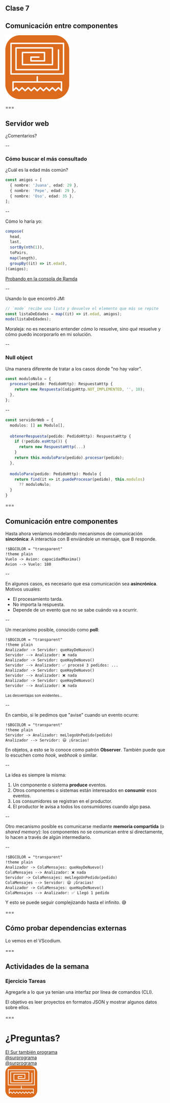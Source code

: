 ## Clase 7

## Comunicación entre componentes

![Logo](img/logo.png)

===

## Servidor web

¿Comentarios?

--

### Cómo buscar el más consultado

¿Cuál es la edad más común?

```ts
const amigos = [
  { nombre: 'Juana', edad: 29 },
  { nombre: 'Pepe', edad: 29 },
  { nombre: 'Oso', edad: 35 },
];
```

--

Cómo lo haría yo:

```ts
compose(
  head,
  last,
  sortBy(nth(1)),
  toPairs,
  map(length),
  groupBy((it) => it.edad),
)(amigos);
```

[Probando en la consola de Ramda](https://ramdajs.com/repl/?v=0.27.0#?const%20amigos%20%3D%20%5B%20%0A%20%20%7B%20nombre%3A%20%27Juana%27%2C%20edad%3A%2029%20%7D%2C%20%0A%20%20%7B%20nombre%3A%20%27Pepe%27%2C%20edad%3A%2029%20%7D%2C%20%0A%20%20%7B%20nombre%3A%20%27Oso%27%2C%20edad%3A%2035%20%7D%0A%5D%0A%0Acompose%28%0A%20%20%2F%2F%20head%2C%0A%20%20%2F%2F%20last%2C%0A%20%20%2F%2F%20sortBy%28nth%281%29%29%2C%0A%20%20%2F%2F%20toPairs%2C%0A%20%20%2F%2F%20map%28length%29%2C%0A%20%20groupBy%28it%20%3D%3E%20it.edad%29%0A%29%28amigos%29)

--

Usando lo que encontró JM:

```ts [1|2|3]
// `mode` recibe una lista y devuelve el elemento que más se repite
const listaDeEdades = map((it) => it.edad, amigos);
mode(listaDeEdades);
```

Moraleja: no es necesario entender _cómo_ lo resuelve, sino _qué_ resuelve y cómo puedo incorporarlo en mi solución.

<!-- .element: class="fragment" -->

--

### Null object

Una manera diferente de tratar a los casos donde "no hay valor".

```ts
const moduloNulo = {
  procesar(pedido: PedidoHttp): RespuestaHttp {
    return new Respuesta(CodigoHttp.NOT_IMPLEMENTED, '', 10);
  },
};
```

--

```ts
const servidorWeb = {
  modulos: [] as Modulo[],

  obtenerRespuesta(pedido: PedidoHttp): RespuestaHttp {
    if (!pedido.esHttp()) {
      return new RespuestaHttp(...)
    }
    return this.moduloPara(pedido).procesar(pedido);
  },

  moduloPara(pedido: PedidoHttp): Modulo {
    return find(it => it.puedeProcesar(pedido), this.modulos)
      ?? moduloNulo;
  }
}
```

===

## Comunicación entre componentes

Hasta ahora veníamos modelando mecanismos de comunicación **sincrónica**: A interactúa con B enviándole un mensaje, que B responde.

```plantuml
!$BGCOLOR = "transparent"
!theme plain
Vuelo -> Avion: capacidadMaxima()
Avion --> Vuelo: 180
```

--

En algunos casos, es necesario que esa comunicación sea **asincrónica**. Motivos usuales:

- El procesamiento tarda.
- No importa la respuesta.
- Depende de un evento que no se sabe cuándo va a ocurrir.

--

Un mecanismo posible, conocido como **poll**:

```plantuml
!$BGCOLOR = "transparent"
!theme plain
Analizador -> Servidor: queHayDeNuevo()
Servidor --> Analizador: ❌ nada
Analizador -> Servidor: queHayDeNuevo()
Servidor --> Analizador: ✅ procesé 3 pedidos: ...
Analizador -> Servidor: queHayDeNuevo()
Servidor --> Analizador: ❌ nada
Analizador -> Servidor: queHayDeNuevo()
Servidor --> Analizador: ❌ nada
```

<small>Las desventajas son evidentes...</small>

--

En cambio, si le pedimos que "avise" cuando un evento ocurre:

```plantuml
!$BGCOLOR = "transparent"
!theme plain
Servidor -> Analizador: meLlegoUnPedido(pedido)
Analizador --> Servidor: 😃 ¡Gracias!
```

En objetos, a esto se lo conoce como patrón **Observer**. También puede que lo escuchen como _hook_, _webhook_ o similar.

<!-- .element: class="fragment" -->

--

La idea es siempre la misma:

1. Un componente o sistema **produce** eventos.
1. Otros componentes o sistemas están interesados en **consumir** esos eventos.
1. Los consumidores se registran en el productor.
1. El productor le avisa a todos los consumidores cuando algo pasa.

--

Otro mecanismo posible es comunicarse mediante **memoria compartida** (o _shared memory_): los componentes no se comunican entre sí directamente, lo hacen a través de algún intermediario.

--

```plantuml
!$BGCOLOR = "transparent"
!theme plain
Analizador -> ColaMensajes: queHayDeNuevo()
ColaMensajes --> Analizador: ❌ nada
Servidor -> ColaMensajes: meLlegoUnPedido(pedido)
ColaMensajes --> Servidor: 😃 ¡Gracias!
Analizador -> ColaMensajes: queHayDeNuevo()
ColaMensajes --> Analizador: ✅ Llegó 1 pedido
```

Y esto se puede seguir complejizando hasta el infinito. 😅

<!-- .element: class="fragment" -->

===

## Cómo probar dependencias externas

Lo vemos en el VScodium.

===

## Actividades de la semana

### Ejercicio Tareas

Agregarle a lo que ya tenían una interfaz por línea de comandos (CLI).

El objetivo es leer proyectos en formatos JSON y mostrar algunos datos sobre ellos.

===

# ¿Preguntas?

<div class="red-social">
  <i class="fab fa-youtube color"></i>
  <span><a href="https://youtube.com/c/elsurtambienprograma">El Sur también programa</a></span>
</div>
<div class="red-social">
  <i class="fab fa-telegram-plane color"></i>
  <span><a href="https://t.me/surprograma">@surprograma<a></span>
</div>
<div class="red-social">
  <i class="fab fa-instagram color"></i>
  <span><a href="https://instagr.am/surprograma">@surprograma<a></span>
</div>

<img width="100px" src="img/logo.png">
